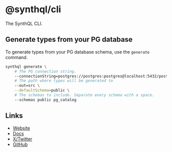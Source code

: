 # @synthql/cli

The SynthQL CLI.

## Generate types from your PG database

To generate types from your PG database schema, use the `generate` command.

```sh
synthql generate \
    # The PG connection string.
    --connectionString=postgres://postgres:postgres@localhost:5432/postgres \
    # The path where types will be generated to
    --out=src \
    --defaultSchema=public \
    # The schemas to include. Separate every schema with a space.
    --schemas public pg_catalog
```

## Links

-   [Website](https://synthql.github.io/SynthQL)
-   [Docs](https://synthql.github.io/SynthQL/docs/getting-started)
-   [X/Twitter](https://twitter.com/fernandohur)
-   [GitHub](https://github.com/synthql/SynthQL)
